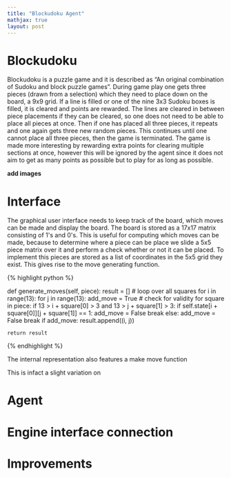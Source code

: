 ```yaml
---
title: "Blockudoku Agent"
mathjax: true
layout: post
---
```


# Blockudoku
Blockudoku is a puzzle game and it is described as “An original combination of Sudoku and block puzzle games”. During game play one gets three pieces (drawn from a selection) which they need to place down on the board, a 9x9 grid. If a line is filled or one of the nine 3x3 Sudoku boxes is filled, it is cleared and points are rewarded. The lines are cleared in between piece placements if they can be cleared, so one does not need to be able to place all pieces at once. Then if one has placed all three pieces, it repeats and one again gets three new random pieces. This continues until one cannot place all three pieces, then the game is terminated. The game is made more interesting by rewarding extra points for clearing multiple sections at once, however this will be ignored by the agent since it does not aim to get as many points as possible but to play for as long as possible.


**add images**




# Interface
The graphical user interface needs to keep track of the board, which moves can be made and display the board. The board is stored as a 17x17 matrix consisting of 1's and 0's. This is useful for computing which moves can be made, because to determine where a piece can be place we slide a 5x5 piece matrix over it and perform a check whether or not it can be placed. To implement this pieces are stored as a list of coordinates in the 5x5 grid they exist. This gives rise to the move generating function. 

{% highlight python %}

def generate_moves(self, piece):
    result = []
    # loop over all squares
    for i in range(13):
        for j in range(13):
            add_move = True
            # check for validity
            for square in piece:
                if 13 > i + square[0] > 3 and 13 > j + square[1] > 3:
                    if self.state[i + square[0]][j + square[1]] == 1:
                        add_move = False
                        break
                else:
                    add_move = False
                    break
            if add_move:
                result.append((i, j))

    return result
{% endhighlight %}

The internal representation also features a make move function

This is infact a slight variation on 

# Agent

# Engine interface connection

# Improvements
